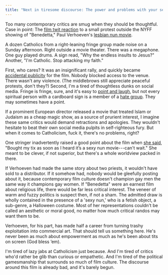 ```yaml
---
title: "Next in tiresome discourse: The power and problems with your sexy nun"
---
```

Too many contemporary critics are smug when they should be thoughtful. Case in point: The [film twit reaction](https://twitter.com/search?q=benedetta%20protest&src=typed_query) to a small protest outside the NYFF showing of "Benedetta," Paul Verhoeven's [lesbian nun movie](https://www.youtube.com/results?search_query=verhoeven+benedetta+trailer).

A dozen Catholics from a right-leaning fringe group made noise on a Sunday afternoon. Right outside a movie theater. There was a megaphone. One guy played drums. A sign read, "Why the endless insults to Jesus?" Another, "I'm Catholic. Stop attacking my faith."

First, who cares? It was an insignificant rally, and quickly became [accidental publicity](https://twitter.com/TheNYFF/status/1442193742396465155) for the film. Nobody blocked access to the venue. There wasn't any violence. (The middlebrows still appreciate peaceful protests, don't they?) Second, I'm a tired of thoughtless dunks on social media. Fringe is fringe, sure, and it's easy to [point and laugh](https://twitter.com/TomiLaffly/status/1442202169386536961), but not every spiritual person with a cardboard sign is a member of a [hate group](https://en.wikipedia.org/wiki/Westboro_Baptist_Church). They may sometimes have a point.

If a prominent European director released a movie that treated Islam or Judaism as a cheap magic show, as a source of prurient interest, I imagine these same critics would demand retractions and apologies. They wouldn't hesitate to beat their own social media pulpits in self-righteous fury. But when it comes to Catholicism, fuck it, there's no problems, right?

One stringer inadvertently raised a good point about the film when [she said](https://twitter.com/TomiLaffly/status/1442198523198337025), "Bought my tix as soon as I heard it’s a sexy nun movie---can't wait." She meant to be clever, if not superior, but there's a whole worldview packed in there.

If Verhoeven had made the same story about two priests, it wouldn't have sold to a distributor. If it somehow had, nobody would be gleefully posting about it, because contemporary film culture doesn't champion gay men the same way it champions gay women. If "Benedetta" were an earnest film about religious life, there would be far less critical interest. The veneer of warm and fuzzy politics is suspect then, if not a sham. The admitted draw is wholly contained in the presence of a 'sexy nun,' who is a fetish object, a sub-genre, a Halloween costume. Most of her representations couldn't be called an aesthetic or moral good, no matter how much critical randos may want them to be.

Verhoeven, for his part, has made half a career from turning trashy exploitation into commercial art. That should tell us something here. He's never been as much about empowerment as much as he's been about tits on screen (God bless &rsquo;em).

I'm tired of lazy jabs at Catholicism just because. And I'm tired of critics who'd rather be glib than curious or empathetic. And I'm tired of the political gamesmanship that surrounds so much of film culture. The discourse around this film is already bad, and it's barely begun.
